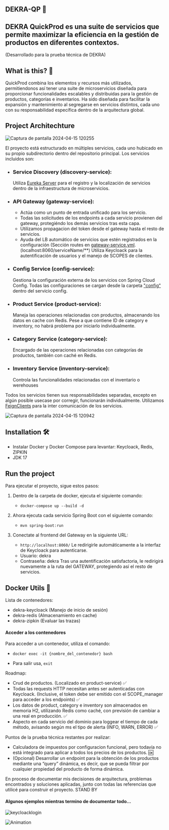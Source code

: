 ## DEKRA-QP 🚀
## DEKRA QuickProd es una suite de servicios que permite maximizar la eficiencia en la gestión de productos en diferentes contextos.
(Desarrollado para la prueba técnica de DEKRA)

## What is this? 🏃
QuickProd combina los elementos y recursos más utilizados, permitiendonos así tener una suite de microservicios diseñada para proporcionar funcionalidades escalables y distribuidas para la gestión de productos, categorías e inventarios.
Ha sido diseñada para facilitar la expansión y mantenimiento al segregarse en servicios distintos, cada uno con su responsabilidad específica dentro de la arquitectura global.


## Project Architechture
![Captura de pantalla 2024-04-15 120255](https://github.com/AdrianAlonsoDev/dekra-qp/assets/6146371/2b14cd2c-b7b5-45c1-97c9-14358c4c816f)

El proyecto está estructurado en múltiples servicios, cada uno hubicado en su propio subdirectorio dentro del repositorio principal. Los servicios incluidos son:

- ### Service Discovery (discovery-service):
  Utiliza [Eureka Server](https://cloud.spring.io/spring-cloud-netflix/multi/multi_spring-cloud-eureka-server.html) para el registro y la localización de servicios dentro de la infraestructura de microservicios.
- ### API Gateway (gateway-service):
  * Actúa como un punto de entrada unificado para los servicio.
  * Todas las solicitudes de los endpoints a cada servicio provienen del gateway, protegiéndo los demás servicios tras esta capa.
  * Utilizamos propagacion del token desde el gateway hasta el resto de servicios.
  * Ayuda del LB automático de servicios que estén registrados en la configuración (Sección routes en [gateway-service.yml](https://github.com/AdrianAlonsoDev/dekra-qp/blob/main/config-service/src/main/resources/config/gateway-service.yml).
  (localhost:8060/serviceName/**)
  Utiliza Keycloack para la autentificación de usuarios y el manejo de SCOPES de clientes.
- ### Config Service (config-service):
  Gestiona la configuración externa de los servicios con Spring Cloud Config.
  Todas las configuraciones se cargan desde la carpeta ["config"](https://github.com/AdrianAlonsoDev/dekra-qp/tree/main/config-service/src/main/resources/config) dentro del servicio config.
- ### Product Service (product-service):
  Maneja las operaciones relacionadas con productos, almacenando los datos en cache con Redis. Pese a que contiene ID de category e inventory, no habrá problema por iniciarlo individualmente.
- ### Category Service (category-service):
  Encargado de las operaciones relacionadas con categorías de productos, también con caché en Redis.
- ### Inventory Service (inventory-service):
  Controla las funcionalidades relacionadas con el inventario o werehouses

Todos los servicios tienen sus responsabilidades separadas, excepto en algún posible usecase por corregir, funcionarán individualmente.
Utilizamos [FeignClients](https://cloud.spring.io/spring-cloud-netflix/multi/multi_spring-cloud-feign.html) para la inter comunicación de los servicios.

![Captura de pantalla 2024-04-15 120942](https://github.com/AdrianAlonsoDev/dekra-qp/assets/6146371/3858e1fc-4f70-4b9a-98d2-87fc259193e9)

## Installation 🛠️
- Instalar Docker y Docker Compose para levantar: Keycloack, Redis, ZIPKIN
- JDK 17

## Run the project
Para ejecutar el proyecto, sigue estos pasos:

1. Dentro de la carpeta de docker, ejecuta el siguiente comando:
    - `docker-compose up --build -d`

2. Ahora ejecuta cada servicio Spring Boot con el siguiente comando:
    - `mvn spring-boot:run`

4. Conectate al frontend del Gateway en la siguiente URL:
    - `http://localhost:8060/`
Le redirigirle automáticamente a la interfaz de Keycloack para autenticarse.
    - Usuario: dekra
    - Contraseña: dekra
Tras una autentificación satisfactoria, le redirigirá nuevamente a la ruta del GATEWAY,
protegiendo así el resto de servicios.


## Docker Utils 🐳
Lista de contenedores:
-  dekra-keycloack (Manejo de inicio de sesión)
-  dekra-redis (Almacenamiento en cache)
-  dekra-zipkin (Evaluar las trazas)

#### Acceder a los contenedores
Para acceder a un contenedor, utiliza el comando:
* `docker exec -it {nombre_del_contenedor} bash`


* Para salir usa, `exit`


Roadmap:
- Crud de productos. (Localizado en product-service) ✅
- Todas las requests HTTP necesitan antes ser autenticadas con Keycloack. (Inclusive, el token debe ser emitido con el SCOPE_manager para acceder a los endpoints) ✅
- Los datos de product, category e inventory son almacenados en memoria H2, utilizando Redis como caché, con previsión de cambiar a una real en producción. ✅
- Aspecto en cada servicio del dominio para loggear el tiempo de cada método, avisando según ms el tipo de alerta (INFO, WARN, ERROR) ✅

 Puntos de la prueba técnica restantes por realizar:
* Calculadora de impuestos por configuracion funcional, pero todavía no está integrado para aplicar a todos los precios de los productos. 🆗
* (Opcional) Desarrollar un endpoint para la obtención de los productos mediante una “query”
dinámica, es decir, que se pueda filtrar por cualquier propiedad del producto de forma dinámica.

En proceso de documentar mis decisiones de arquitectura, problemas encontrados y soluciones aplicadas, junto con todas las referencias que utilicé para construir el proyecto. STAND BY
#### Algunos ejemplos mientras termino de documentar todo...

![keycloacklogin](https://github.com/AdrianAlonsoDev/dekra-qp/assets/6146371/e2c876bc-ede8-424f-9e28-be0c59a6e9a1)

![Animation](https://github.com/AdrianAlonsoDev/dekra-qp/assets/6146371/8eddc627-5042-4598-ab98-156d390847b1)
